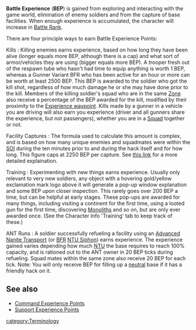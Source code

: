**Battle Experience** (**BEP**) is gained from exploring and interacting
with the game world, elimination of enemy soldiers and from the capture
of base facilities. When enough experience is accumulated, the character
will increase in [Battle Rank](/Battle_Rank "wikilink").

There are four principle ways to earn Battle Experience Points:

Kills : Killing enemies earns experience, based on how long they have been alive (longer equals more BEP, although there is a cap) and what sort of armor/vehicles they are using (bigger equals more BEP). A trooper fresh out of the respawn tube who hasn't had time to equip anything is worth 1 BEP, whereas a Gunner Variant BFR who has been active for an hour or more can be worth at least 2500 BEP. This BEP is awarded to the soldier who got the kill shot, regardless of how much damage he or she may have done prior to the kill. Members of the killing soldier's squad who are in the same [Zone](/Zone "wikilink") also receive a percentage of the BEP awarded for the kill, modified by their proximity to the [Experience waypoint](/Waypoint "wikilink"). Kills made by a gunner in a vehicle you are driving will also earn you experience (driver and all gunners share the experience, but not passengers), whether you are in a [Squad](/Squad "wikilink") together or not.

<!-- -->

Facility Captures : The formula used to calculate this amount is complex, and is based on how many unique enemies and squadmates were within the [SOI](/SOI "wikilink") during the ten minutes prior to and during the hack itself and for how long. This figure caps at 2250 BEP per capture. See [this link](http://forums.station.sony.com/ps/posts/list.m?topic_id=22100000022) for a more detailed explaination.

<!-- -->

Training : Experimenting with new things earns experience. Usually only relevant to very new soldiers, any object with a hovering gold/yellow exclamation mark logo above it will generate a pop-up window explanation and some BEP upon closer inspection. This rarely goes over 200 BEP a time, but can be helpful at early stages. These pop-ups are awarded for many things, including visiting a continent for the first time, using a looted gun for the first time, discovering [Monoliths](/Monolith "wikilink") and so on, but are only ever awarded once. (See the Character Info 'Training' tab to keep track of these.)

<!-- -->

ANT Runs : A soldier successfully refueling a facility using an [Advanced Nanite Transport](/Advanced_Nanite_Transport "wikilink") (or [BFR](/BFR "wikilink") [NTU Siphon](/NTU_Siphon "wikilink")) earns experience. The experience gained varies depending how much [NTU](/NTU "wikilink") the base requires to reach 100% capacity, and is rationed out to the ANT owner in 20 BEP ticks during refueling. Squad mates within the same zone also receive 20 BEP for each tick. Note: You will only receive BEP for filling up a [neutral](/neutral "wikilink") base if it has a friendly hack on it.

## See also

- [Command Experience Points](/Command_Experience_Points "wikilink")
- [Support Experience Points](/Support_Experience_Points "wikilink")

[category:Terminology](/category:Terminology "wikilink")
